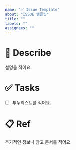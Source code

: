 ```yaml
---
name: "✅ Issue Template"
about: "ISSUE 템플릿"
title: ""
labels: ""
assignees: ""
---
```


# 📄 Describe

설명을 적어요.

# ✅ Tasks

- [ ] 투두리스트를 적어요.

# 📋 Ref

추가적인 정보나 참고 문서를 적어요.
